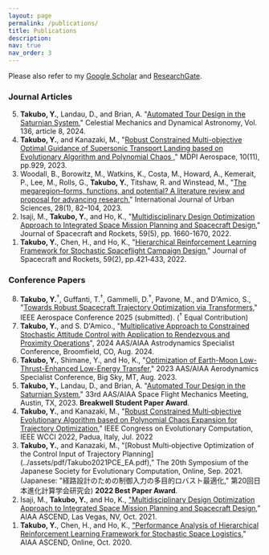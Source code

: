 ```yaml
---
layout: page
permalink: /publications/
title: Publications
description: 
nav: true
nav_order: 3
---
```


Please also refer to my [Google Scholar](https://scholar.google.com/citations?user=OyJJXpsAAAAJ&hl=en) and [ResearchGate](https://www.researchgate.net/profile/Yuji-Takubo).

<!-- <h3>Papers in Preparation</h3> -->


<h3>Journal Articles</h3>

<ol reversed>
<li>  <b>Takubo, Y.</b>, Landau, D., and Brian, A. "<a href="https://link.springer.com/article/10.1007/s10569-023-10179-8">Automated Tour Design in the Saturnian System</a>," Celestial Mechanics and Dynamical Astronomy, Vol. 136, article 8, 2024. </li>
<li> <b>Takubo, Y.</b>, and Kanazaki, M., "<a href="https://doi.org/10.3390/aerospace10110929">Robust Constrained Multi-objective Optimal Guidance of Supersonic Transport Landing based on Evolutionary Algorithm and Polynomial Chaos </a>," MDPI Aerospace, 10(11), pp.929, 2023. </li>
<li> Woodall, B., Borowitz, M., Watkins, K., Costa, M., Howard, A., Kemerait, P., Lee, M., Rolls, G., <b>Takubo, Y.</b>, Titshaw, R. and Winstead, M., "<a href="https://doi.org/10.1080/12265934.2023.2189156">The megaregion–forms, functions, and potential? A literature review and proposal for advancing research</a>," International Journal of Urban Sciences, 28(1), 82–104, 2023. </li>
<li> Isaji, M., <b>Takubo, Y.</b>, and Ho, K., "<a href="https://arc.aiaa.org/doi/abs/10.2514/1.A35284?journalCode=jsr">Multidisciplinary Design Optimization Approach to Integrated Space Mission Planning and Spacecraft Design</a>," Journal of Spacecraft and Rockets, 59(5), pp. 1660-1670, 2022.  </li>
<li> <b>Takubo, Y.</b>, Chen, H., and Ho, K., "<a href="https://arc.aiaa.org/doi/10.2514/1.A35122">Hierarchical Reinforcement Learning Framework for Stochastic Spaceflight Campaign Design</a>," Journal of Spacecraft and Rockets, 59(2), pp.421‑433, 2022. </li>
</ol>


<h3>Conference Papers</h3>

<ol reversed>
<li> <b>Takubo, Y.</b><sup>†</sup>, Guffanti, T.<sup>†</sup>, Gammelli, D.<sup>†</sup>, Pavone, M., and D'Amico, S., "<a href="https://arxiv.org/abs/2410.05585">Towards Robust Spacecraft Trajectory Optimization via Transformers</a>," IEEE Aerospace Conference 2025 (submitted). (<sup>†</sup> Equal Contribution) </li>
<li> <b>Takubo, Y.</b>, and S. D'Amico., "<a href="https://slab.stanford.edu/sites/g/files/sbiybj25201/files/media/file/takubo_damico_asc2024.pdf">Multiplicative Approach to Constrained Stochastic Attitude Control with Application to Rendezvous and Proximity Operations</a>", 2024 AAS/AIAA Astrodynamics Specialist Conference, Broomfield, CO, Aug. 2024.  </li>
<li> <b>Takubo, Y.</b>, Shimane, Y., and Ho, K., "<a href="https://www.researchgate.net/profile/Yuji-Takubo/publication/373687006_Optimization_of_Earth-Moon_Low-Thrust-Enhanced_Low-Energy_Transfer/links/64f7f6dc3a0697353daffbef/Optimization-of-Earth-Moon-Low-Thrust-Enhanced-Low-Energy-Transfer.pdf">Optimization of Earth-Moon Low-Thrust-Enhanced Low-Energy Transfer</a>," 2023 AAS/AIAA Aerodynamics Specialist Conference, Big Sky, MT, Aug. 2023. </li>
<li> <b>Takubo, Y.</b>, Landau, D., and Brian, A. "<a href="https://arxiv.org/abs/2210.14996">Automated Tour Design in the Saturnian System</a>," 33rd AAS/AIAA Space Flight Mechanics Meeting, Austin, TX, 2023. <b>Breakwell Student Paper Award</b>. </li>
<li> <b>Takubo, Y.</b>, and Kanazaki, M., "<a href="https://ieeexplore.ieee.org/document/9870365">Robust Constrained Multi‑objective Evolutionary Algorithm based on Polynomial Chaos Expansion for Trajectory Optimization</a>," IEEE Congress on Evolutionary Computation, IEEE WCCI 2022, Padua, Italy, Jul. 2022 </li>
<li> <b>Takubo, Y.</b>, and Kanazaki, M., "[Robust Multi‑objective Optimization of the Control Input of Trajectory Planning](../assets/pdf/Takubo2021PCE_EA.pdf),” The 20th Symposium of the Japanese Society for Evolutionary Computation, Online, Sep. 2021. (Japanese: "経路設計のための制御入力の多目的ロバスト最適化," 第20回日本進化計算学会研究会) <b>2022 Best Paper Award</b>. </li>
<li> Isaji, M., <b>Takubo, Y.</b>, and Ho, K., <a href="https://arc.aiaa.org/doi/10.2514/6.2021-4069">"Multidisciplinary Design Optimization Approach to Integrated Space Mission Planning and Spacecraft Design</a>,” AIAA ASCEND, Las Vegas, NV, Oct. 2021. </li>
<li> <b>Takubo, Y.</b>, Chen, H., and Ho, K., <a href="https://arc.aiaa.org/doi/abs/10.2514/6.2020-4230">"Performance Analysis of Hierarchical Reinforcement Learning Framework for Stochastic Space Logistics</a>," AIAA ASCEND, Online, Oct. 2020. </li>
</ol>
